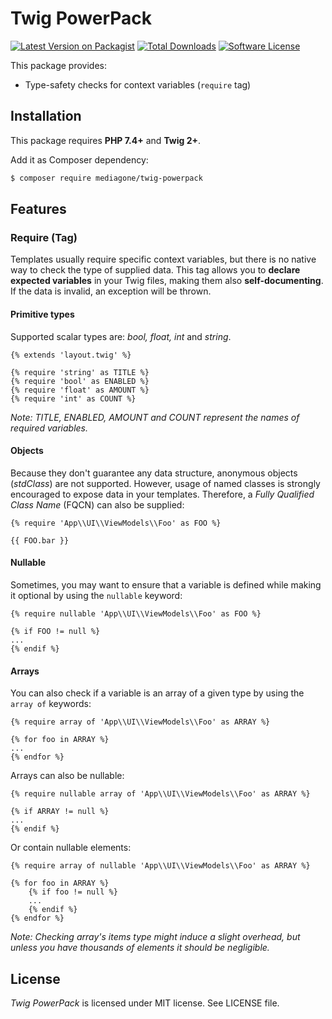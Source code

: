 # Twig PowerPack

[![Latest Version on Packagist][ico-version]][link-packagist]
[![Total Downloads][ico-downloads]][link-downloads]
[![Software License][ico-license]](LICENSE)

This package provides:
- Type-safety checks for context variables (`require` tag)


## Installation
This package requires **PHP 7.4+** and **Twig 2+**.

Add it as Composer dependency:

```sh
$ composer require mediagone/twig-powerpack
```

## Features

### Require (Tag)

Templates usually require specific context variables, but there is no native way to check the type of supplied data. This tag allows you to **declare expected variables** in your Twig files, making them also **self-documenting**. If the data is invalid, an exception will be thrown.

#### Primitive types
Supported scalar types are: _bool, float, int_ and _string_.

```twig
{% extends 'layout.twig' %}

{% require 'string' as TITLE %}
{% require 'bool' as ENABLED %}
{% require 'float' as AMOUNT %}
{% require 'int' as COUNT %}
```
_Note: TITLE, ENABLED, AMOUNT and COUNT represent the names of required variables._

#### Objects
Because they don't guarantee any data structure, anonymous objects (_stdClass_) are not supported. However, usage of named classes is strongly encouraged to expose data in your templates. Therefore, a _Fully Qualified Class Name_ (FQCN) can also be supplied:
```twig
{% require 'App\\UI\\ViewModels\\Foo' as FOO %}

{{ FOO.bar }}
```

#### Nullable
Sometimes, you may want to ensure that a variable is defined while making it optional by using the `nullable` keyword:
```twig
{% require nullable 'App\\UI\\ViewModels\\Foo' as FOO %}

{% if FOO != null %}
...
{% endif %}
```

#### Arrays
You can also check if a variable is an array of a given type by using the `array of` keywords:

```twig
{% require array of 'App\\UI\\ViewModels\\Foo' as ARRAY %}

{% for foo in ARRAY %}
...
{% endfor %}
```

Arrays can also be nullable:
```twig
{% require nullable array of 'App\\UI\\ViewModels\\Foo' as ARRAY %}

{% if ARRAY != null %}
...
{% endif %}
```

Or contain nullable elements:
```twig
{% require array of nullable 'App\\UI\\ViewModels\\Foo' as ARRAY %}

{% for foo in ARRAY %}
    {% if foo != null %}
    ...
    {% endif %}
{% endfor %}
```

_Note: Checking array's items type might induce a slight overhead, but unless you have thousands of elements it should be negligible._

## License

_Twig PowerPack_ is licensed under MIT license. See LICENSE file.



[ico-version]: https://img.shields.io/packagist/v/mediagone/twig-powerpack.svg
[ico-downloads]: https://img.shields.io/packagist/dt/mediagone/twig-powerpack.svg
[ico-license]: https://img.shields.io/badge/license-MIT-brightgreen.svg

[link-packagist]: https://packagist.org/packages/mediagone/twig-powerpack
[link-downloads]: https://packagist.org/packages/mediagone/twig-powerpack

